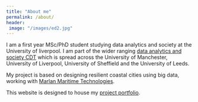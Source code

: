 ```yaml
---
title: "About me"
permalink: /about/
header:
 image: "/images/ed2.jpg"
---
```



I am a first year MSc/PhD student studying data analytics and society at the University of liverpool. I am part of the wider ranging [data analytics and society CDT](https://datacdt.org/) which is spread across the University of Manchester, University of Liverpool, University of Sheffield and the University of Leeds.

My project is based on designing resilient coastal cities using big data, working with [Marlan Maritime Technologies](https://marlan-tech.co.uk/).

This website is designed to house my [project portfolio](/myprojects/).

